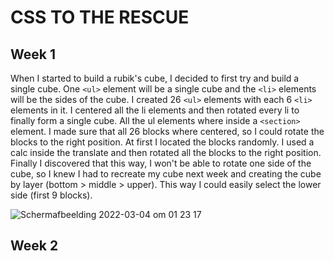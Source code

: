 # CSS TO THE RESCUE

## Week 1
When I started to build a rubik's cube, I decided to first try and build a single cube. One `<ul>` element will be a single cube and the `<li>` elements will be the sides of the cube. I created 26 `<ul>` elements with each 6 `<li>` elements in it. I centered all the li elements and then rotated every li to finally form a single cube. All the ul elements where inside a `<section>` element. I made sure that all 26 blocks where centered, so I could rotate the blocks to the right position. At first I located the blocks randomly. I used a calc inside the translate and then rotated all the blocks to the right position. Finally I discovered that this way, I won't be able to rotate one side of the cube, so I knew I had to recreate my cube next week and creating the cube by layer (bottom > middle > upper). This way I could easily select the lower side (first 9 blocks).

![Schermafbeelding 2022-03-04 om 01 23 17](https://user-images.githubusercontent.com/66092262/156675547-6a0a08fe-7959-4a25-be6f-945e51818709.png)

## Week 2
